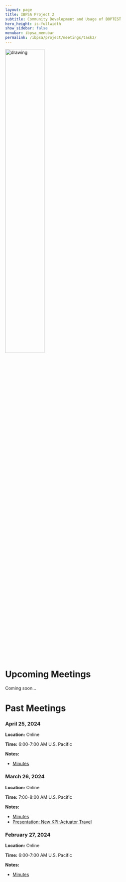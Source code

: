 ```yaml
---
layout: page
title: IBPSA Project 2
subtitle: Community Development and Usage of BOPTEST
hero_height: is-fullwidth
show_sidebar: false
menubar: ibpsa_menubar
permalink: /ibpsa/project/meetings/task2/
---
```


<img src="../../../../images/project2logo.png" alt="drawing" width="50%"/>

# Upcoming Meetings

Coming soon...

# Past Meetings

### April 25, 2024

**Location:** Online

**Time:** 6:00-7:00 AM U.S. Pacific

**Notes:**

- [Minutes](/ibpsa_project/meetings/task2/20240425_Progress/20240425_IBPSA-BOPTEST_Task2_Minutes.pdf)

### March 26, 2024

**Location:** Online

**Time:** 7:00-8:00 AM U.S. Pacific

**Notes:**

- [Minutes](/ibpsa_project/meetings/task2/20240326_Progress/20240326_IBPSA-BOPTEST_Task2_Minutes.pdf)
- [Presentation: New KPI-Actuator Travel](/ibpsa_project/meetings/task2/20240326_Progress/NewKPI-ActuatorTravel.pdf)

### February 27, 2024

**Location:** Online

**Time:** 6:00-7:00 AM U.S. Pacific

**Notes:**

- [Minutes](/ibpsa_project/meetings/task2/20240227_Progress/20240227_IBPSA-BOPTEST_Task2_minutes.pdf)
